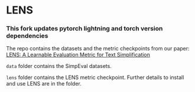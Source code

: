 # LENS

### This fork updates pytorch lightning and torch version dependencies

The repo contains the datasets and the metric checkpoints from our paper: [LENS: A Learnable Evaluation Metric for Text Simplification](https://arxiv.org/abs/2212.09739)

`data` folder contains the SimpEval datasets.

`lens` folder contains the LENS metric checkpoint. Further details to install and use LENS are in the folder. 
